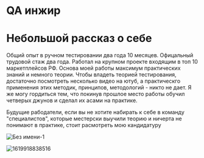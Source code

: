 # QA инжир 
# Небольшой рассказ о себе
Общий опыт в ручном тестировании два года 10 месяцев. Офицальный трудовой стаж два года. Работал на крупном проекте входящим в топ 10 маркетплейсов РФ.
Основа моей работы максимум практических знаний и немного теории. Чтобы владеть теорией тестирования, достаточно посмотреть несколько видео на ютуб, а практическго применения этих методик, принципов, методологий - никто не дает. Я же могу гордиться тем, что покинув прошлое место работы обучил четверых джунов и сделал их асами на практике.


Будущие рабодатели, если вы не хотите набирать к себе в команду "специалистов", которые местерски выучили теорию и ничерта не понимают в практике, стоит расмотреть мою кандидатуру 

![Без имени-1](https://user-images.githubusercontent.com/124851355/217710195-16a5008d-ce36-49bf-bca4-31f295f205e1.png)

![1619918838516](https://user-images.githubusercontent.com/124851355/217707470-61e27d14-0e27-4d73-901c-51834a0ed386.png)
